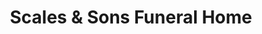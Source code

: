 ---
title: "Scales & Sons Funeral Home"
url: /murfreesboro/scales-und-sons-funeral-home/
shop: Bestattungen
---